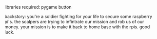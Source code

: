 libraries required:
pygame
button

backstory:
you're a soldier fighting for your life to secure some raspberry pi's.
the scalpers are trying to infintrate our mission and rob us of our money.
your mission is to make it back to home base with the rpis.
good luck.
